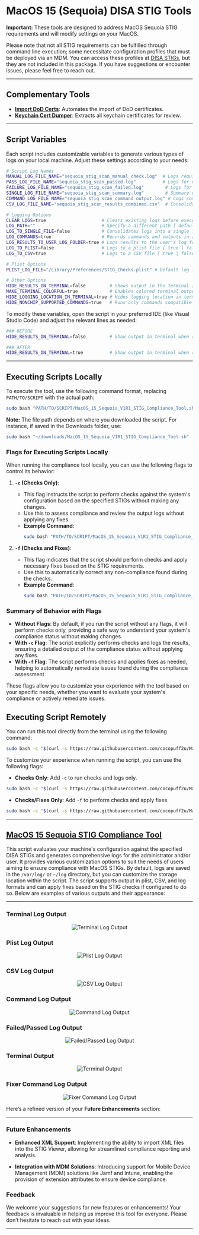 # MacOS 15 (Sequoia) DISA STIG Tools

**Important:** These tools are designed to address MacOS Sequoia STIG requirements and will modify settings on your MacOS.

Please note that not all STIG requirements can be fulfilled through command line execution; some necessitate configuration profiles that must be deployed via an MDM. You can access these profiles at [DISA STIGs](https://public.cyber.mil/stigs/), but they are not included in this package. If you have suggestions or encounter issues, please feel free to reach out.

---

## Complementary Tools

- **[Import DoD Certs](https://github.com/cocopuff2u/MacOS_GOV_Scripts/tree/main/Keychain_And_Certificates_Scripts/Import_DoD_Certs.sh)**: Automates the import of DoD certificates.
- **[Keychain Cert Dumper](https://github.com/cocopuff2u/MacOS_GOV_Scripts/tree/main/Keychain%20%26%20Certificates%20Scripts)**: Extracts all keychain certificates for review.

---

## Script Variables

Each script includes customizable variables to generate various types of logs on your local machine. Adjust these settings according to your needs:

```bash
# Script Log Names
MANUAL_LOG_FILE_NAME="sequoia_stig_scan_manual_check.log"  # Logs requiring manual review
PASS_LOG_FILE_NAME="sequoia_stig_scan_passed.log"          # Logs for checks that pass
FAILURE_LOG_FILE_NAME="sequoia_stig_scan_failed.log"        # Logs for checks that fail
SINGLE_LOG_FILE_NAME="sequoia_stig_scan_summary.log"        # Summary of passed and failed checks
COMMAND_LOG_FILE_NAME="sequoia_stig_scan_command_output.log" # Logs command outputs
CSV_LOG_FILE_NAME="sequoia_stig_scan_results_combined.csv"  # Consolidated CSV of results

# Logging Options
CLEAR_LOGS=true                     # Clears existing logs before execution [ true (default) | false ]
LOG_PATH=""                         # Specify a different path [ defaults to /var/log/ if left blank ]
LOG_TO_SINGLE_FILE=false            # Consolidates logs into a single file [ true | false (default) ]
LOG_COMMANDS=true                   # Records commands and outputs in a log file, ideal for STIG compliance [ true (default) | false ]
LOG_RESULTS_TO_USER_LOG_FOLDER=true # Logs results to the user's log folder [ true (default) | false ]
LOG_TO_PLIST=false                  # Logs to a plist file [ true | false (default) ]
LOG_TO_CSV=true                     # Logs to a CSV file [ true | false (default) ]

# Plist Options
PLIST_LOG_FILE="/Library/Preferences/STIG_Checks.plist" # Default log file path

# Other Options
HIDE_RESULTS_IN_TERMINAL=false         # Shows output in the terminal [ true | false (default) ]
MAKE_TERMINAL_COLORFUL=true            # Enables colored terminal output *Requires HIDE_RESULTS_IN_TERMINAL=false* [ true (default) | false ]
HIDE_LOGGING_LOCATION_IN_TERMINAL=true # Hides logging location in terminal output [ true (default) | false ]
HIDE_NONCHIP_SUPPORTED_COMMANDS=true   # Runs only commands compatible with the hardware [ true (default) | false ]
```

To modify these variables, open the script in your preferred IDE (like Visual Studio Code) and adjust the relevant lines as needed:

```bash
### BEFORE
HIDE_RESULTS_IN_TERMINAL=false         # Show output in terminal when running script locally [ true | false (default) ]

### AFTER
HIDE_RESULTS_IN_TERMINAL=true          # Show output in terminal when running script locally [ true | false (default) ]
```

---

## Executing Scripts Locally

To execute the tool, use the following command format, replacing `PATH/TO/SCRIPT` with the actual path:

```bash
sudo bash "PATH/TO/SCRIPT/MacOS_15_Sequoia_V1R1_STIG_Compliance_Tool.sh"
```

**Note:** The file path depends on where you downloaded the script. For instance, if saved in the Downloads folder, use:

```bash
sudo bash "~/downloads/MacOS_15_Sequoia_V1R1_STIG_Compliance_Tool.sh"
```

### Flags for Executing Scripts Locally

When running the compliance tool locally, you can use the following flags to control its behavior:

1. **`-c` (Checks Only)**:
   - This flag instructs the script to perform checks against the system's configuration based on the specified STIGs without making any changes. 
   - Use this to assess compliance and review the output logs without applying any fixes. 
   - **Example Command**:
     ```bash
     sudo bash "PATH/TO/SCRIPT/MacOS_15_Sequoia_V1R1_STIG_Compliance_Tool.sh" -c
     ```

2. **`-f` (Checks and Fixes)**:
   - This flag indicates that the script should perform checks and apply necessary fixes based on the STIG requirements.
   - Use this to automatically correct any non-compliance found during the checks. 
   - **Example Command**:
     ```bash
     sudo bash "PATH/TO/SCRIPT/MacOS_15_Sequoia_V1R1_STIG_Compliance_Tool.sh" -f
     ```

### Summary of Behavior with Flags

- **Without Flags**: By default, if you run the script without any flags, it will perform checks only, providing a safe way to understand your system's compliance status without making changes.
- **With `-c` Flag**: The script explicitly performs checks and logs the results, ensuring a detailed output of the compliance status without applying any fixes.
- **With `-f` Flag**: The script performs checks and applies fixes as needed, helping to automatically remediate issues found during the compliance assessment.

These flags allow you to customize your experience with the tool based on your specific needs, whether you want to evaluate your system's compliance or actively remediate issues.

## Executing Script Remotely

You can run this tool directly from the terminal using the following command:

```bash
sudo bash -c "$(curl -s https://raw.githubusercontent.com/cocopuff2u/MacOS_GOV_Scripts/main/MacOS_Sequoia_STIG_Tools/MacOS_15_Sequoia_V1R1_STIG_Compliance_Tool.sh)"
```

To customize your experience when running the script, you can use the following flags:

- **Checks Only**: Add `-c` to run checks and logs only.

```bash
sudo bash -c "$(curl -s https://raw.githubusercontent.com/cocopuff2u/MacOS_GOV_Scripts/main/MacOS_Sequoia_STIG_Tools/MacOS_15_Sequoia_V1R1_STIG_Compliance_Tool.sh)" -- -c
```

- **Checks/Fixes Only**: Add `-f` to perform checks and apply fixes.

```bash
sudo bash -c "$(curl -s https://raw.githubusercontent.com/cocopuff2u/MacOS_GOV_Scripts/main/MacOS_Sequoia_STIG_Tools/MacOS_15_Sequoia_V1R1_STIG_Compliance_Tool.sh)" -- -f
```

---

## [MacOS 15 Sequoia STIG Compliance Tool](https://github.com/cocopuff2u/MacOS_GOV_Scripts/blob/main/MacOS_Sequoia_STIG_Tools/MacOS_15_Sequoia_V1R1_STIG_Compliance_Tool.sh)

This script evaluates your machine's configuration against the specified DISA STIGs and generates comprehensive logs for the administrator and/or user. It provides various customization options to suit the needs of users aiming to ensure compliance with MacOS STIGs. By default, logs are saved in the `/var/log/` or `~/log` directory, but you can customize the storage location within the script. The script supports output in plist, CSV, and log formats and can apply fixes based on the STIG checks if configured to do so. Below are examples of various outputs and their appearance:

---

### Terminal Log Output

<p align="center">
<img src="images/Example_check_terminal_log.png" alt="Terminal Log Output">
</p>

### Plist Log Output

<p align="center">
<img src="images/Example_plist_output.png" alt="Plist Log Output">
</p>

### CSV Log Output

<p align="center">
<img src="images/Example_csv_output.png" alt="CSV Log Output">
</p>

### Command Log Output

<p align="center">
<img src="images/Example_Command_output_log.png" alt="Command Log Output">
</p>

### Failed/Passed Log Output

<p align="center">
<img src="images/Example_Passed_STIG_log.png" alt="Failed/Passed Log Output">
</p>

### Terminal Output

<p align="center">
<img src="images/Example_terminal_fixer_log.png" alt="Terminal Output">
</p>

### Fixer Command Log Output

<p align="center">
<img src="images/Example_Fixer_Command_output_log.png" alt="Fixer Command Log Output">
</p>

Here’s a refined version of your **Future Enhancements** section:

---

### Future Enhancements

- **Enhanced XML Support**: Implementing the ability to import XML files into the STIG Viewer, allowing for streamlined compliance reporting and analysis.

- **Integration with MDM Solutions**: Introducing support for Mobile Device Management (MDM) solutions like Jamf and Intune, enabling the provision of extension attributes to ensure device compliance.

### Feedback

We welcome your suggestions for new features or enhancements! Your feedback is invaluable in helping us improve this tool for everyone. Please don’t hesitate to reach out with your ideas.

---
